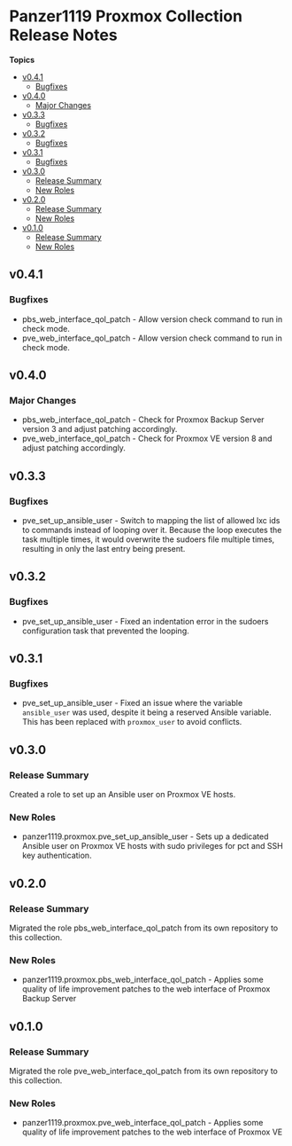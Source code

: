# Panzer1119 Proxmox Collection Release Notes

**Topics**

- <a href="#v0-4-1">v0\.4\.1</a>
    - <a href="#bugfixes">Bugfixes</a>
- <a href="#v0-4-0">v0\.4\.0</a>
    - <a href="#major-changes">Major Changes</a>
- <a href="#v0-3-3">v0\.3\.3</a>
    - <a href="#bugfixes-1">Bugfixes</a>
- <a href="#v0-3-2">v0\.3\.2</a>
    - <a href="#bugfixes-2">Bugfixes</a>
- <a href="#v0-3-1">v0\.3\.1</a>
    - <a href="#bugfixes-3">Bugfixes</a>
- <a href="#v0-3-0">v0\.3\.0</a>
    - <a href="#release-summary">Release Summary</a>
    - <a href="#new-roles">New Roles</a>
- <a href="#v0-2-0">v0\.2\.0</a>
    - <a href="#release-summary-1">Release Summary</a>
    - <a href="#new-roles-1">New Roles</a>
- <a href="#v0-1-0">v0\.1\.0</a>
    - <a href="#release-summary-2">Release Summary</a>
    - <a href="#new-roles-2">New Roles</a>

<a id="v0-4-1"></a>
## v0\.4\.1

<a id="bugfixes"></a>
### Bugfixes

* pbs\_web\_interface\_qol\_patch \- Allow version check command to run in check mode\.
* pve\_web\_interface\_qol\_patch \- Allow version check command to run in check mode\.

<a id="v0-4-0"></a>
## v0\.4\.0

<a id="major-changes"></a>
### Major Changes

* pbs\_web\_interface\_qol\_patch \- Check for Proxmox Backup Server version 3 and adjust patching accordingly\.
* pve\_web\_interface\_qol\_patch \- Check for Proxmox VE version 8 and adjust patching accordingly\.

<a id="v0-3-3"></a>
## v0\.3\.3

<a id="bugfixes-1"></a>
### Bugfixes

* pve\_set\_up\_ansible\_user \- Switch to mapping the list of allowed lxc ids to commands instead of looping over it\. Because the loop executes the task multiple times\, it would overwrite the sudoers file multiple times\, resulting in only the last entry being present\.

<a id="v0-3-2"></a>
## v0\.3\.2

<a id="bugfixes-2"></a>
### Bugfixes

* pve\_set\_up\_ansible\_user \- Fixed an indentation error in the sudoers configuration task that prevented the looping\.

<a id="v0-3-1"></a>
## v0\.3\.1

<a id="bugfixes-3"></a>
### Bugfixes

* pve\_set\_up\_ansible\_user \- Fixed an issue where the variable <code>ansible\_user</code> was used\, despite it being a reserved Ansible variable\. This has been replaced with <code>proxmox\_user</code> to avoid conflicts\.

<a id="v0-3-0"></a>
## v0\.3\.0

<a id="release-summary"></a>
### Release Summary

Created a role to set up an Ansible user on Proxmox VE hosts\.

<a id="new-roles"></a>
### New Roles

* panzer1119\.proxmox\.pve\_set\_up\_ansible\_user \- Sets up a dedicated Ansible user on Proxmox VE hosts with sudo privileges for pct and SSH key authentication\.

<a id="v0-2-0"></a>
## v0\.2\.0

<a id="release-summary-1"></a>
### Release Summary

Migrated the role pbs\_web\_interface\_qol\_patch from its own repository to this collection\.

<a id="new-roles-1"></a>
### New Roles

* panzer1119\.proxmox\.pbs\_web\_interface\_qol\_patch \- Applies some quality of life improvement patches to the web interface of Proxmox Backup Server

<a id="v0-1-0"></a>
## v0\.1\.0

<a id="release-summary-2"></a>
### Release Summary

Migrated the role pve\_web\_interface\_qol\_patch from its own repository to this collection\.

<a id="new-roles-2"></a>
### New Roles

* panzer1119\.proxmox\.pve\_web\_interface\_qol\_patch \- Applies some quality of life improvement patches to the web interface of Proxmox VE
